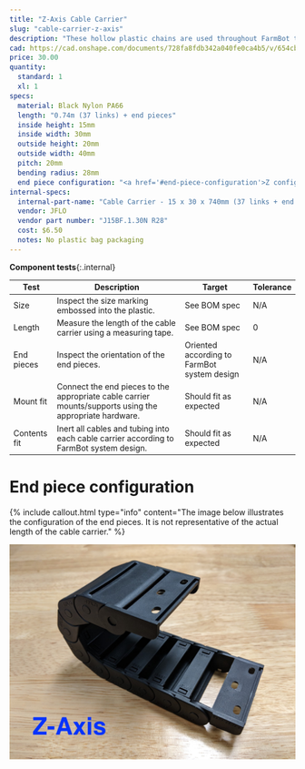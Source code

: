 ```yaml
---
title: "Z-Axis Cable Carrier"
slug: "cable-carrier-z-axis"
description: "These hollow plastic chains are used throughout FarmBot to manage cables and tubing along each of the three axes."
cad: https://cad.onshape.com/documents/728fa8fdb342a040fe0ca4b5/v/654cb04fafc6eede48f8c04d/e/ff3f4743e9a7eddf0a3cd0cd
price: 30.00
quantity:
  standard: 1
  xl: 1
specs:
  material: Black Nylon PA66
  length: "0.74m (37 links) + end pieces"
  inside height: 15mm
  inside width: 30mm
  outside height: 20mm
  outside width: 40mm
  pitch: 20mm
  bending radius: 28mm
  end piece configuration: "<a href='#end-piece-configuration'>Z configuration</a>"
internal-specs:
  internal-part-name: "Cable Carrier - 15 x 30 x 740mm (37 links + end pieces in Z configuration)"
  vendor: JFLO
  vendor part number: "J15BF.1.30N R28"
  cost: $6.50
  notes: No plastic bag packaging
---
```


**Component tests**{:.internal}

|Test         |Description  |Target       |Tolerance    |
|-------------|-------------|-------------|-------------|
|Size         |Inspect the size marking embossed into the plastic.|See BOM spec|N/A
|Length       |Measure the length of the cable carrier using a measuring tape.|See BOM spec|0
|End pieces   |Inspect the orientation of the end pieces.|Oriented according to FarmBot system design|N/A
|Mount fit    |Connect the end pieces to the appropriate cable carrier mounts/supports using the appropriate hardware.|Should fit as expected|N/A
|Contents fit |Inert all cables and tubing into each cable carrier according to FarmBot system design.|Should fit as expected|N/A

# End piece configuration

{%
include callout.html
type="info"
content="The image below illustrates the configuration of the end pieces. It is not representative of the actual length of the cable carrier."
%}

![End pieces configuration - Z](_images/cable_carrier_end_piece_configuration_z.jpg)
